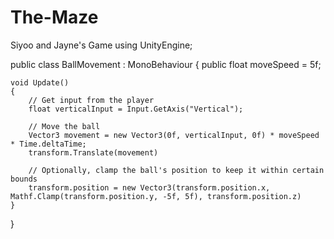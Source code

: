 # The-Maze
Siyoo and Jayne's Game
using UnityEngine;

public class BallMovement : MonoBehaviour
{
    public float moveSpeed = 5f;

    void Update()
    {
        // Get input from the player
        float verticalInput = Input.GetAxis("Vertical");

        // Move the ball 
        Vector3 movement = new Vector3(0f, verticalInput, 0f) * moveSpeed * Time.deltaTime;
        transform.Translate(movement)

        // Optionally, clamp the ball's position to keep it within certain bounds
        transform.position = new Vector3(transform.position.x, Mathf.Clamp(transform.position.y, -5f, 5f), transform.position.z)
    }
}
